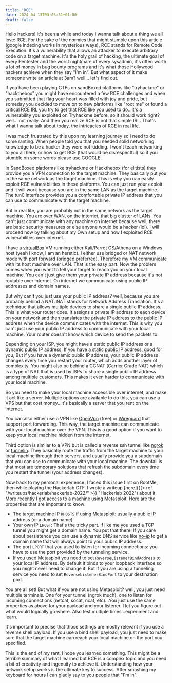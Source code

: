 ```yaml
---
title: "RCE"
date: 2024-04-13T03:03:31+01:00
draft: false
---
```


Hello hackers! It's been a while and today I wanna talk about a thing we all love: RCE.
For the sake of the normies that might stumble upon this article (google indexing works in mysterious ways),
RCE stands for Remote Code Execution. It's a vulnerability that allows an attacker to execute arbitrary code on a target machine. It's the holy grail of hacking, the ultimate goal of every Pentester and the worst nightmare of every sysadmin, it's often worth a lot of money in bug bounty programs and it's what those Hollywood hackers achieve when they say "I'm in". But what aspect of it make someone write an article at 3am? well... let's find out.

If you have been playing CTFs on sandBoxed platforms like "tryhackme" or "hackthebox" you might have encountered a few RCE challenges and when you submitted that flag your heart was filled with joy and pride, but someday you decided to move on to new platforms like "root me" or found a critical RCE IRL you try to get that RCE like you used to do...it's a vulnerability you exploited on Tryhackme before, so it should work right? well... not really. And then you realize RCE is not that simple IRL. That's what I wanna talk about today, the intricacies of RCE in real life.

I was much frustrated by this upon my learning journey so I need to do some ranting. When people told you that you needed solid networking knowledge to be a hacker they were not kidding. I won't teach networking to you all here, or how to get RCE (that would be disrespectful) so if you stumble on some words please use GOOGLE.

In SandBoxed platforms like tryhackme or Hackthebox (for elitists) they provide you a VPN connection to the target machine. They basically put you in the same network as the target machine. This is why you can easily exploit RCE vulnerabilities in these platforms. You can just run your exploit and it will work because you are in the same LAN as the target machine. The tun0 interface provides you a comfortable private IP address that you can use to communicate with the target machine.

But in real life, you are probably not in the same network as the target machine. You are over WAN, on the internet, that big cluster of LANs. You can't just communicate with any machine on internet because well, there are basic security measures or else anyone would be a hacker (lol). I will proceed now by talking about my Own setup and how I exploited RCE vulnerabilities over internet.

I have a [virtualBox](https://www.virtualbox.org/) VM running either Kali/Parrot OS/Athena on a Windows host (yeah I know, I am an heretic).
I either use bridged or NAT network mode with port forward (bridged preferred). Therefore my VM communicate
with its host machine over LAN. That is the easy part. Now the problem comes when you want to tell your target to reach you on your local machine. You can't just give them your private IP address because it's not routable over internet. On internet we communicate using public IP addresses and domain names.

But why can't you just use your public IP address? well, because you are probably behind a NAT. NAT stands for Network Address Translation. It's a technique that allows multiple devices to share a single public IP address. This is what your router does. It assigns a private IP address to each device on your network and then translates the private IP address to the public IP address when the device communicates with the internet. This is why you can't just use your public IP address to communicate with your local machine. Your router doesn't know which device to send the packets to.

Depending on your ISP, you might have a static public IP address or a dynamic public IP address. If you have a static public IP address, good for you, But if you have a dynamic public IP address, your public IP address changes every time you restart your router, which adds another layer of complexity. You might also be behind a CGNAT (Carrier Grade NAT) which is a type of NAT that is used by ISPs to share a single public IP address among multiple customers. This makes it even harder to communicate with your local machine.

So you need to make your local machine accessible over internet, and make it act like a server.
Multiple options are available to do this, you can use a VPS but that cost money...it's basically a server that you rent on the internet.

You can also either use a VPN like [OpenVpn](https://openvpn.net/) (free) or [Wireguard](https://www.wireguard.com/) that support port forwarding. This way, the target machine can communicate with your local machine over the VPN. This is a good option if you want to keep your local machine hidden from the internet.

Third option is similar to a VPN but is called a reverse ssh tunnel
like [ngrok](https://ngrok.com/) or [tunnelin](https://app.tunnelin.com/). They basically route the traffic from the target machine to your local machine through their servers, and
usually provide you a subdomain that you can use to communicate with your local machine. The downfall is that most are temporary solutions that refresh the subdomain every time you restart the tunnel (your address changes).

Now back to my personal experience. I faced this issue first on RootMe, then while playing the Hackerlab CTF. I wrote a writeup [here]({{< ref "/writeups/hackerlab/hackerlab-2022/" >}} "Hackerlab 2022") about it. More recently I got access to a machine using Metasploit. Here are the properties that are important to know:

- The target machine IP `RHOSTS` if using Metasploit: usually a public IP address (or a domain name)
- Your own IP `LHOST`: That's the tricky part. if like me you used a TCP tunnel you might get a domain name. You put that there! If you care about persistence you can use a dynamic DNS service like [no-ip](https://www.noip.com/) to get a domain name that will always point to your public IP address.
- The port `LPORT` that you used to listen for incoming connections: you have to use the port provided by the tunneling service.
- If you used Metasploit you need to set `ReverseListenerBindAddress` to your local IP address. By default it binds to your loopback interface so you might never need to change it. But if you are using a tunneling service you need to set `ReverseListenerBindPort` to your destination port.

You are all set! But what if you are not using Metasploit? well, you just need multiple terminals. One for your tunnel (ngrok much), one to listen for incoming connections (netcat, socat, ncat, etc)...You just use the same properties as above for your payload and your listener. I let you figure out what would logically go where. Also test multiple times...experiment and learn.

It's important to precise that those settings are mostly relevant if you use a reverse shell payload. If you use a bind shell payload, you  just need to make sure that the target machine can reach your local machine on the port you specified.

This is the end of my rant. I hope you learned something. This might be a terrible summary of what I learned but RCE is a complex topic and you need a bit of creativity and ingenuity to achieve it. Understanding how your network setup works is the ultimate key to success. After smashing my keyboard for hours I can gladly say to you people that "I'm in".

